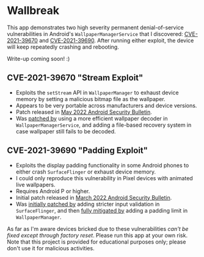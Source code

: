 # Wallbreak

This app demonstrates two high severity permanent denial-of-service vulnerabilities in Android's `WallpaperManagerService` that I discovered: [CVE-2021-39670](https://www.cve.org/CVERecord?id=CVE-2021-39670) and [CVE-2021-39690](https://www.cve.org/CVERecord?id=CVE-2021-39690).
After running either exploit, the device will keep repeatedly crashing and rebooting. 

Write-up coming soon! :)

## CVE-2021-39670 "Stream Exploit"

- Exploits the `setStream` API in `WallpaperManager` to exhaust device memory by setting a malicious bitmap file as the wallpaper.
- Appears to be very portable across manufacturers and device versions.
- Patch released in [May 2022 Android Security Bulletin](https://source.android.com/docs/security/bulletin/2022-05-01).
- Was [patched by](https://android.googlesource.com/platform/frameworks/base/+/b1b01433f5b8dc0702c0e1abde5f7b86b708a849) using a more efficient wallpaper decoder in `WallpaperManagerService`, and adding a file-based recovery system in case wallpaper still fails to be decoded.

## CVE-2021-39690 "Padding Exploit"

- Exploits the display padding functionality in some Android phones to either crash `SurfaceFlinger` or exhaust device memory.
- I could only reproduce this vulnerability in Pixel devices with animated live wallpapers.
- Requires Android P or higher.
- Initial patch released in [March 2022 Android Security Bulletin](https://source.android.com/docs/security/bulletin/2022-03-01).
- Was [initially patched by](https://android.googlesource.com/platform/frameworks/native/+/2914a57d755051a3e5f05154d784a08019500946) adding stricter input validation in `SurfaceFlinger`, and then [fully mitigated by](https://android.googlesource.com/platform/frameworks/base/+/f6b503a8c18a6b9179ff8d416544a6651facd805) adding a padding limit in `WallpaperManager`.

As far as I'm aware devices bricked due to these vulnerabilities *can't be fixed except through factory reset*. Please run this app at your own risk.
Note that this project is provided for educational purposes only; please don't use it for malicious activities.
